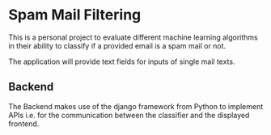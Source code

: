 # Spam Mail Filtering

This is a personal project to evaluate different machine learning algorithms in their ability to classify if a provided email is a spam mail or not.

The application will provide text fields for inputs of single mail texts.

## Backend

The Backend makes use of the django framework from Python to implement APIs i.e. for the communication between the classifier and the displayed frontend.
